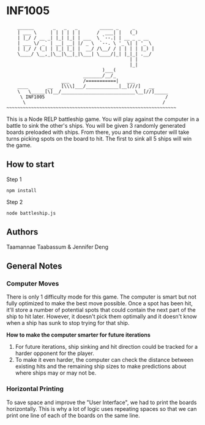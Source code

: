 # INF1005

        ______       _   _   _        _____ _     _                 
        | ___ \     | | | | | |      /  ___| |   (_)                
        | |_/ / __ _| |_| |_| | ___  \ `--.| | __ _ _ __            
        | ___ \/ _` | __| __| |/ _ \  `--. \ '_ \| | '_ \           
        | |_/ / (_| | |_| |_| |  __/ /\__/ / | | | | |_) |          
        \____/ \__,_|\__|\__|_|\___| \____/|_| |_|_| .__/           
                                                 | |                
                                                 |_|                
                                       )___(                        
                                _______/__/_                        
                        ___     /===========|   ___                 
        ____       __   [\\\]___/____________|__[///]   __          
        \   \_____[\]__/___________________________\__[//]_____     
         \ INF1005                                            /     
          \                                                  /      
    ~~~~~~~~~~~~~~~~~~~~~~~~~~~~~~~~~~~~~~~~~~~~~~~~~~~~~~~~~~~~~~  
This is a Node RELP battleship game. You will play against the computer in a battle to sink the other's ships. You will be given 3 randomly generated boards preloaded with ships. From there, you and the computer will take turns picking spots on the board to hit. The first to sink all 5 ships will win the game.
## How to start
Step 1

```shell
npm install
```

Step 2
```shell
node battleship.js
```

## Authors
Taamannae Taabassum & Jennifer Deng

## General Notes
### Computer Moves
There is only 1 difficulty mode for this game. The computer is smart but not fully optimized to make the best move possible. Once a spot has been hit, it'll store a number of potential spots that could contain the next part of the ship to hit later. However, it doesn't pick them optimally and it doesn't know when a ship has sunk to stop trying for that ship. 

**How to make the computer smarter for future iterations**
1. For future iterations, ship sinking and hit direction could be tracked for a harder opponent for the player.
2. To make it even harder, the computer can check the distance between existing hits and the remaining ship sizes to make predictions about where ships may or may not be.

### Horizontal Printing
To save space and improve the "User Interface", we had to print the boards horizontally. This is why a lot of logic uses repeating spaces so that we can print one line of each of the boards on the same line.
